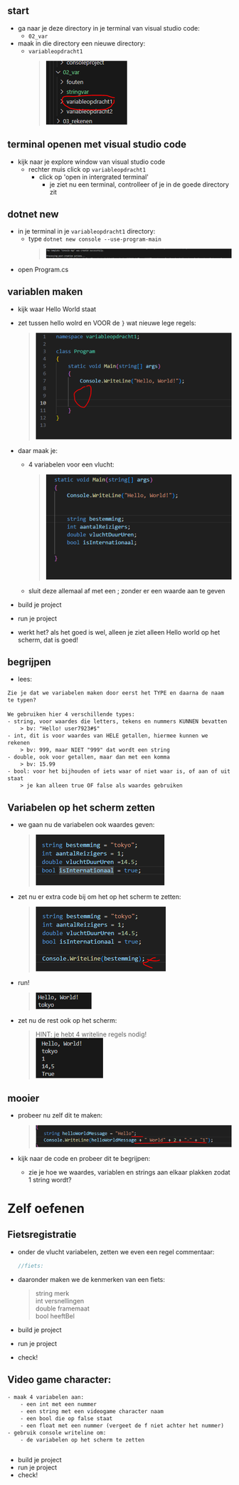 

## start

- ga naar je deze directory in je terminal van visual studio code:
    - `02_var`
- maak in die directory een nieuwe directory:
    - `variableopdracht1`
        > ![](img/newdir.PNG)
    

## terminal openen met visual studio code

- kijk naar je explore window van visual studio code
    - rechter muis click op `variableopdracht1`
        - click op 'open in intergrated terminal'
            - je ziet nu een terminal, controlleer of je in de goede directory zit


## dotnet new

- in je terminal in je `variableopdracht1` directory:
    - type `dotnet new console --use-program-main`
        > ![](img/newconsole.PNG)
- open Program.cs
 
 ## variablen maken
- kijk waar Hello World staat
- zet tussen hello wolrd en VOOR de `}` wat nieuwe lege regels:
    > ![](img/hier.PNG)

- daar maak je:
    - 4 variabelen voor een vlucht:
        > ![](img/newvars.PNG)
    
    - sluit deze allemaal af met een ; zonder er een waarde aan te geven

- build je project
- run je project
- werkt het? als het goed is wel, alleen je ziet alleen Hello world op het scherm, dat is goed!

## begrijpen

- lees:
```
Zie je dat we variabelen maken door eerst het TYPE en daarna de naam te typen?  

We gebruiken hier 4 verschillende types:
- string, voor waardes die letters, tekens en nummers KUNNEN bevatten
    > bv: "Hello! user7923#$"
- int, dit is voor waardes van HELE getallen, hiermee kunnen we rekenen
    > bv: 999, maar NIET "999" dat wordt een string
- double, ook voor getallen, maar dan met een komma
    > bv: 15.99
- bool: voor het bijhouden of iets waar of niet waar is, of aan of uit staat
    > je kan alleen true OF false als waardes gebruiken
```

## Variabelen op het scherm zetten

- we gaan nu de variabelen ook waardes geven:
    > ![](img/tokyo.PNG)

- zet nu er extra code bij om het op het scherm te zetten:
    > ![](img/consoletokyo.PNG)

- run!
    > ![](img/showtokyo.PNG)

- zet nu de rest ook op het scherm:
    > HINT: je hebt 4 writeline regels nodig!  
    > ![](img/showall.PNG)
    

## mooier

- probeer nu zelf dit te maken:
    > ![](img/concat.PNG)

- kijk naar de code en probeer dit te begrijpen:
    - zie je hoe we waardes, variablen en strings aan elkaar plakken zodat 1 string wordt?


# Zelf oefenen

##  Fietsregistratie

- onder de vlucht variabelen, zetten we even een regel commentaar:
    ```csharp
    //fiets:
    ```
- daaronder maken we de kenmerken van een fiets:
    > string merk  
    > int versnellingen  
    > double framemaat  
    > bool heeftBel  

        
- build je project
- run je project
- check!

## Video game character:
    - maak 4 variabelen aan:
        - een int met een nummer
        - een string met een videogame character naam
        - een bool die op false staat
        - een float met een nummer (vergeet de f niet achter het nummer)
    - gebruik console writeline om:
        - de variabelen op het scherm te zetten

## 

        
- build je project
- run je project
- check!
